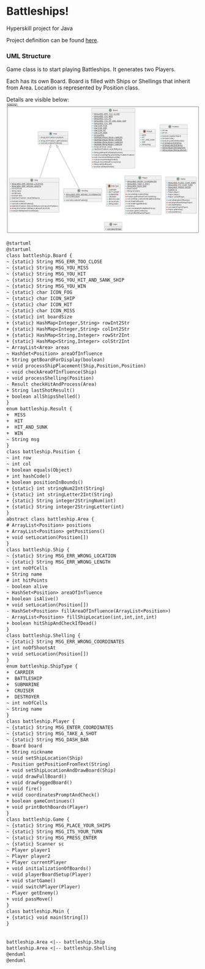 # Battleships!
Hyperskill project for Java

Project definition can be found  [here](https://hyperskill.org/projects/125).

### UML Structure
Game class is to start playing Battleships.
It generates two Players. 

Each has its own Board. 
Board is filled with Ships or Shellings that inherit from Area. 
Location is represented by Position class. 

Details are visible below:
<img src=".\task\diagram_uml.png" title="UML"/>


```plantuml
@startuml
@startuml
class battleship.Board {
~ {static} String MSG_ERR_TOO_CLOSE
~ {static} String MSG_YOU_MISS
~ {static} String MSG_YOU_HIT
~ {static} String MSG_YOU_HIT_AND_SANK_SHIP
~ {static} String MSG_YOU_WIN
~ {static} char ICON_FOG
~ {static} char ICON_SHIP
~ {static} char ICON_HIT
~ {static} char ICON_MISS
~ {static} int boardSize
+ {static} HashMap<Integer,String> rowInt2Str
+ {static} HashMap<Integer,String> colInt2Str
+ {static} HashMap<String,Integer> rowStr2Int
+ {static} HashMap<String,Integer> colStr2Int
~ ArrayList<Area> areas
~ HashSet<Position> areaOfInfluence
+ String getBoardForDisplay(boolean)
+ void processShipPlacement(Ship,Position,Position)
- void checkAreaOfInfluence(Ship)
+ void processShelling(Position)
- Result checkHitAndProcess(Area)
+ String lastShotResult()
+ boolean allShipsShelled()
}
enum battleship.Result {
+  MISS
+  HIT
+  HIT_AND_SUNK
+  WIN
~ String msg
}
class battleship.Position {
~ int row
~ int col
+ boolean equals(Object)
+ int hashCode()
+ boolean positionInBounds()
+ {static} int stringNum2Int(String)
+ {static} int stringLetter2Int(String)
+ {static} String integer2StringNum(int)
+ {static} String integer2StringLetter(int)
}
abstract class battleship.Area {
# ArrayList<Position> positions
+ ArrayList<Position> getPositions()
+ void setLocation(Position[])
}
class battleship.Ship {
~ {static} String MSG_ERR_WRONG_LOCATION
~ {static} String MSG_ERR_WRONG_LENGTH
+ int noOfCells
+ String name
# int hitPoints
- boolean alive
~ HashSet<Position> areaOfInfluence
+ boolean isAlive()
+ void setLocation(Position[])
- HashSet<Position> fillAreaOfInfluence(ArrayList<Position>)
- ArrayList<Position> fillShipLocation(int,int,int,int)
+ boolean hitShipAndCheckIfDead()
}
class battleship.Shelling {
~ {static} String MSG_ERR_WRONG_COORDINATES
+ int noOfShootsAt
+ void setLocation(Position[])
}
enum battleship.ShipType {
+  CARRIER
+  BATTLESHIP
+  SUBMARINE
+  CRUISER
+  DESTROYER
~ int noOfCells
~ String name
}
class battleship.Player {
~ {static} String MSG_ENTER_COORDINATES
~ {static} String MSG_TAKE_A_SHOT
~ {static} String MSG_DASH_BAR
- Board board
+ String nickname
- void setShipLocation(Ship)
- Position getPositionFromText(String)
+ void setShipLocationAndDrawBoard(Ship)
- void drawFullBoard()
+ void drawFoggedBoard()
+ void fire()
+ void coordinatesPromptAndCheck()
+ boolean gameContinues()
+ void printBothBoards(Player)
}
class battleship.Game {
~ {static} String MSG_PLACE_YOUR_SHIPS
~ {static} String MSG_ITS_YOUR_TURN
~ {static} String MSG_PRESS_ENTER
~ {static} Scanner sc
~ Player player1
~ Player player2
~ Player currentPlayer
+ void initializationOfBoards()
- void playerBoardSetup(Player)
+ void startGame()
- void switchPlayer(Player)
- Player getEnemy()
+ void passMove()
}
class battleship.Main {
+ {static} void main(String[])
}


battleship.Area <|-- battleship.Ship
battleship.Area <|-- battleship.Shelling
@enduml
@enduml
```


[//]: # (> This sample is a part of the [codeSnippets]&#40;../../README.md&#41; Gradle project.)
[//]: # ()
[//]: # ()
[//]: # ()
[//]: # (```bash)

[//]: # ()
[//]: # (./gradlew :tutorial-server-get-started:run)

[//]: # ()
[//]: # (```)